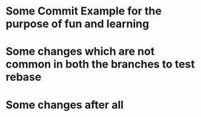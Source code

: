 # Some Commit Example for the purpose of fun and learning
# Some changes which are not common in both the branches to test rebase
# Some changes after all
